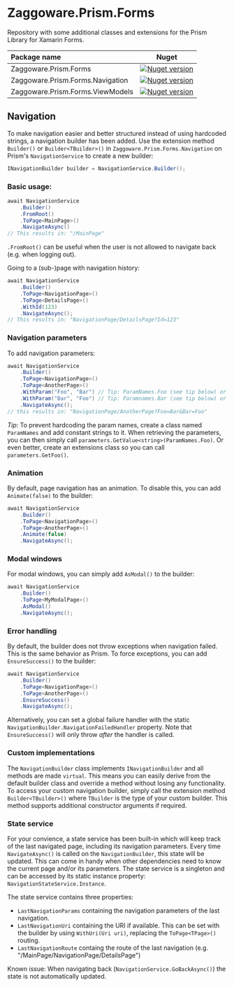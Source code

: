 # Zaggoware.Prism.Forms
Repository with some additional classes and extensions for the Prism Library for Xamarin Forms.

| Package name                     |Nuget|
|:---------------------------------|-----|
| Zaggoware.Prism.Forms            |[![Nuget version](https://img.shields.io/nuget/v/Zaggoware.Prism.Forms)](https://www.nuget.org/packages/Zaggoware.Prism.Forms/)|
| Zaggoware.Prism.Forms.Navigation |[![Nuget version](https://img.shields.io/nuget/v/Zaggoware.Prism.Forms.Navigation)](https://www.nuget.org/packages/Zaggoware.Prism.Forms.navigation/)|
| Zaggoware.Prism.Forms.ViewModels |[![Nuget version](https://img.shields.io/nuget/v/Zaggoware.Prism.Forms.ViewModels)](https://www.nuget.org/packages/Zaggoware.Prism.Forms.ViewModels/)|

## Navigation

To make navigation easier and better structured instead of using hardcoded strings, a navigation builder has been added.
Use the extension method `Builder()` or `Builder<TBuilder>()` in `Zaggoware.Prism.Forms.Navigation` on Prism's `NavigationService` to create a new builder:
```csharp
INavigationBuilder builder = NavigationService.Builder();
```

### Basic usage:
```csharp
await NavigationService
    .Builder()
    .FromRoot()
    .ToPage<MainPage>()
    .NavigateAsync()
// This results in: "/MainPage"
```
`.FromRoot()` can be useful when the user is not allowed to navigate back (e.g. when logging out).

Going to a (sub-)page with navigation history:
```csharp
await NavigationService
    .Builder()
    .ToPage<NavigationPage>()
    .ToPage<DetailsPage>()
    .WithId(123)
    .NavigateAsync();
// This results in: "NavigationPage/DetailsPage?Id=123"
```

### Navigation parameters
To add navigation parameters:
```csharp
await NavigationService
    .Builder()
    .ToPage<NavigationPage>()
    .ToPage<AnotherPage>()
    .WithParam("Foo", "Bar") // Tip: ParamNames.Foo (see tip below) or extension method: WithFoo(...)
    .WithParam("Bar", "Foo") // Tip: Paramnames.Bar (see tip below) or extension method: WithBar(...)
    .NavigateAsync();
// this results in: "NavigationPage/AnotherPage?Foo=Bar&Bar=Foo"
```
*Tip*: To prevent hardcoding the param names, create a class named `ParamNames` and add constant strings to it.
When retrieving the parameters, you can then simply call `parameters.GetValue<string>(ParamNames.Foo)`. Or even better, create an extensions class so you can call `parameters.GetFoo()`.

### Animation
By default, page navigation has an animation. To disable this, you can add `Animate(false)` to the builder:
```csharp
await NavigationService
    .Builder()
    .ToPage<NavigationPage>()
    .ToPage<AnotherPage>()
    .Animate(false)
    .NavigateAsync();
```

### Modal windows
For modal windows, you can simply add `AsModal()` to the builder:
```csharp
await NavigationService
    .Builder()
    .ToPage<MyModalPage>()
    .AsModal()
    .NavigateAsync();
```

### Error handling
By default, the builder does not throw exceptions when navigation failed. This is the same behavior as Prism.
To force exceptions, you can add `EnsureSuccess()` to the builder:
```csharp
await NavigationService
    .Builder()    
    .ToPage<NavigationPage>()
    .ToPage<AnotherPage>()
    .EnsureSuccess()
    .NavigateAsync();
```

Alternatively, you can set a global failure handler with the static `NavigationBuilder.NavigationFailedHandler` property. Note that `EnsureSuccess()` will only throw *after* the handler is called.

### Custom implementations
The `NavigationBuilder` class implements `INavigationBuilder` and all methods are made `virtual`. This means you can easily derive from the default builder class and override a method without losing any functionality. To access your custom navigation builder, simply call the extension method `Builder<TBuilder>()` where `TBuilder` is the type of your custom builder. This method supports additional constructor arguments if required.

### State service
For your convience, a state service has been built-in which will keep track of the last navigated page, including its navigation parameters.
Every time `NavigateAsync()` is called on the `NavigationBuilder`, this state will be updated. This can come in handy when other dependencies need to know the current page and/or its parameters. The state service is a singleton and can be accessed by its static instance property: `NavigationStateService.Instance`.

The state service contains three properties:
* `LastNavigationParams` containing the navigation parameters of the last navigation.
* `LastNavigationUri` containing the URI if available. This can be set with the builder by using `WithUri(Uri uri)`, replacing the `ToPage<TPage>()` routing.
* `LastNavigationRoute` containg the route of the last navigation (e.g. "/MainPage/NavigationPage/DetailsPage")

Known issue: When navigating back (`NavigationService.GoBackAsync()`) the state is not automatically updated.
